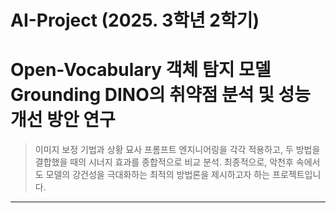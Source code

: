 # AI-Project (2025. 3학년 2학기)

# Open-Vocabulary 객체 탐지 모델 Grounding DINO의 취약점 분석 및 성능 개선 방안 연구
> 이미지 보정 기법과 상황 묘사 프롬프트 엔지니어링을 각각 적용하고, 두 방법을 결합했을 때의 시너지 효과를 종합적으로 비교 분석. 최종적으로, 악천후 속에서도 모델의 강건성을 극대화하는 최적의 방법론을 제시하고자 하는 프로젝트입니다.

---
